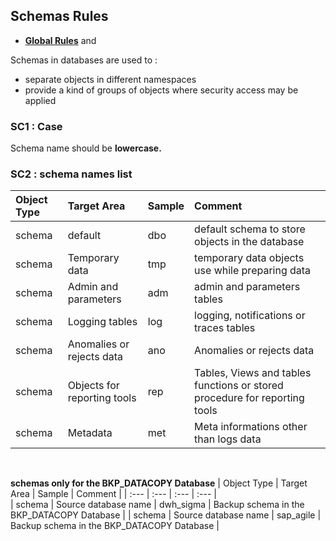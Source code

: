 ## Schemas Rules

- **[Global Rules](GlobalRules.md)** and

Schemas in databases are used to :
- separate objects in different namespaces
- provide a kind of groups of objects where security access may be applied

### SC1 : Case
Schema name should be **lowercase.**

### SC2 : schema names list

|	Object Type	|	Target Area	|	Sample	|	Comment	|
| :---       |    :---   | :---       | :--- |		
|	schema	|	default	|	dbo	|	default schema to store objects in the database	|
|	schema	|	Temporary data	|	tmp	|	temporary data objects use while preparing data	|
|	schema	|	Admin and parameters	|	adm	|	admin and parameters tables	|
|	schema	|	Logging tables	|	log	|	logging, notifications or traces tables	|
|	schema	|	Anomalies or rejects data	|	ano	|	Anomalies or rejects data	|
|	schema	|	Objects for reporting tools	|	rep	|	Tables, Views and tables functions or stored procedure for reporting tools	|
|	schema	|	Metadata	|	met	|	Meta informations other than logs data	|
 
 <br/>
 
**schemas only for the BKP_DATACOPY Database**
|	Object Type	|	Target Area	|	Sample	|	Comment	|
| :---       |    :---   | :---       | :--- |	
|	schema	|	Source database name	|	dwh_sigma	|	Backup schema in the BKP_DATACOPY Database	|
|	schema	|	Source database name	|	sap_agile	|	Backup schema in the BKP_DATACOPY Database	|

